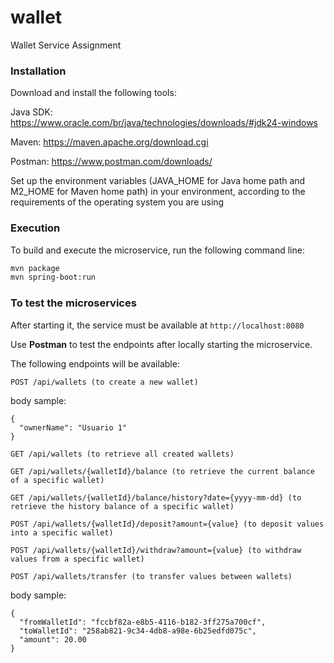 # wallet
Wallet Service Assignment

### Installation

Download and install the following tools:

Java SDK: https://www.oracle.com/br/java/technologies/downloads/#jdk24-windows

Maven: https://maven.apache.org/download.cgi

Postman: https://www.postman.com/downloads/

Set up the environment variables (JAVA_HOME for Java home path and M2_HOME for Maven home path) in your environment, according to the requirements of the operating system you are using

### Execution

To build and execute the microservice, run the following command line:

```bash
mvn package
mvn spring-boot:run
```

### To test the microservices

After starting it, the service must be available at `http://localhost:8080`

Use **Postman** to test the endpoints after locally starting the microservice.

The following endpoints will be available:

`POST /api/wallets (to create a new wallet)`

body sample:

```jason
{
  "ownerName": "Usuario 1"
}
```

`GET /api/wallets (to retrieve all created wallets)`

`GET /api/wallets/{walletId}/balance (to retrieve the current balance of a specific wallet)`

`GET /api/wallets/{walletId}/balance/history?date={yyyy-mm-dd} (to retrieve the history balance of a specific wallet)`

`POST /api/wallets/{walletId}/deposit?amount={value} (to deposit values into a specific wallet)`

`POST /api/wallets/{walletId}/withdraw?amount={value} (to withdraw values from a specific wallet)`

`POST /api/wallets/transfer (to transfer values between wallets) `

body sample:

```jason
{
  "fromWalletId": "fccbf82a-e8b5-4116-b182-3ff275a700cf",
  "toWalletId": "258ab821-9c34-4db8-a98e-6b25edfd075c",
  "amount": 20.00
}
```




